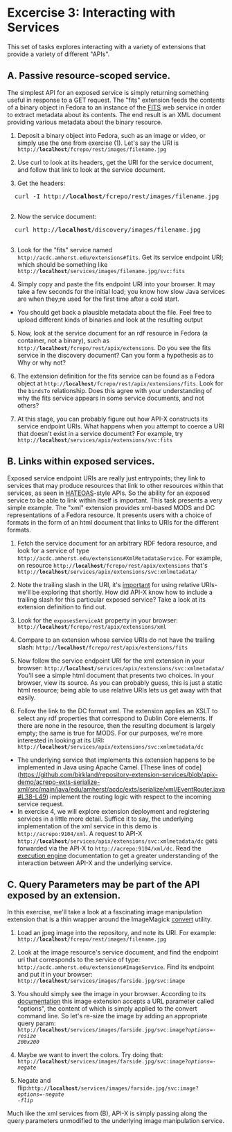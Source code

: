 # Excercise 3: Interacting with Services

This set of tasks explores interacting with a variety of extensions that provide a variety of different "APIs".  

## A. Passive resource-scoped service.  
The simplest API for an exposed service is simply returning something useful in response to a GET request.  The "fits" extension feeds the contents of a binary object in Fedora to an instance of the [FITS](http://projects.iq.harvard.edu/fits/home) web service in order to extract metadata about its contents.  The end result is an XML document providing various metadata about the binary resource.

1. Deposit a binary object into Fedora, such as an image or video, or simply use the one from exercise (1).  Let's say the URI is <code>http://**localhost**/fcrepo/rest/images/filename.jpg</code>

2. Use curl to look at its headers, get the URI for the service document, and follow that link to look at the service document.
  1. Get the headers:
  <pre>
  curl -I http://<b>localhost</b>/fcrepo/rest/images/filename.jpg
  </pre>
  2. Now the service document: 
  <pre>
  curl http://<b>localhost</b>/discovery/images/filename.jpg
  </pre>

3. Look for the "fits" service named `http://acdc.amherst.edu/extensions#fits`.  Get its service endpoint URI; which should be something like <code>http://**localhost**/services/images/filename.jpg/svc:fits</code>

4. Simply copy and paste the fits endpoint URI into your browser.  It may take a few seconds for the initial load; you know how slow Java services are when they;re used for the first time after a cold start. 
  * You should get back a plausible metadata about the file. Feel free to upload different kinds of binaries and look at the resulting output

5. Now, look at the service document for an rdf resource in Fedora (a container, not a binary), such as <code>http://<b>localhost</b>/fcrepo/rest/apix/extensions</code>.  Do you see the fits service in the discovery document?  Can you form a hypothesis as to Why or why not?  

6. The extension definition for the fits service can be found as a Fedora object at <code>http://**localhost**/fcrepo/rest/apix/extensions/fits</code>.  Look for the `bindsTo` relationship.  Does this agree with your understanding of why the fits service appears in some service documents, and not others?

7. At this stage, you can probably figure out how API-X constructs its service endpoint URIs.  What happens when you attempt to coerce a URI that doesn't exist in a service document?  For example, try <code>http://**localhost**/services/apix/extensions/svc:fits</code>

## B. Links within exposed services.  
Exposed service endpoint URIs are really just entrypoints; they link to services that may produce resources that link to other resources within that services, as seen in [HATEOAS](http://restcookbook.com/Basics/hateoas/)-style APIs.  So the ability for an exposed service to be able to link within itself is important.  This task presents a very simple example.  The "xml" extension provides xml-based MODS and DC representations of a Fedora resource.  It presents users with a choice of formats in the form of an html document that links to URIs for the different formats.

1. Fetch the service document for an arbitrary RDF fedora resource, and look for a service of type `http://acdc.amherst.edu/extensions#XmlMetadataService`.  For example, on resource <code>http://**localhost**/fcrepo/rest/apix/extensions</code>
that's <code>http://**localhost**/services/apix/extensions/svc:xmlmetadata/</code>

2. Note the trailing slash in the URI, it's [important](https://cdivilly.wordpress.com/2014/03/11/why-trailing-slashes-on-uris-are-important/) for using relative URIs- we'll be exploring that shortly.  How did API-X know how to include a trailing slash for this particular exposed service?  Take a look at its extension definition to find out.  
  1. Look for the `exposesServiceAt` property in your browser: <code>http://**localhost**/fcrepo/rest/apix/extensions/xml</code> 
  2. Compare to an extension whose service URIs do not have the trailing slash: <code>http://**localhost**/fcrepo/rest/apix/extensions/fits</code>

3. Now follow the service endpoint URI for the xml extension in your browser: <code>http://**localhost**/services/apix/extensions/svc:xmlmetadata/</code>
You'll see a simple html document that presents two choices.  In your browser, view its source.  As you can probably guess, this is just a static html resource; being able to use relative URIs lets us get away with that easily.

4. Follow the link to the DC format xml.  The extension applies an XSLT to select any rdf properties that correspond to Dublin Core elements.  If there are none in the resource, then the resulting document is largely empty; the same is true for MODS.  For our purposes, we're more interested in looking at its URI:
<code>http://**localhost**/services/apix/extensions/svc:xmlmetadata/dc</code>
  * The underlying service that implements this extension happens to be implemented in Java using Apache Camel.  [These lines of code] (https://github.com/birkland/repository-extension-services/blob/apix-demo/acrepo-exts-serialize-xml/src/main/java/edu/amherst/acdc/exts/serialize/xml/EventRouter.java#L38-L49) implement the routing logic with respect to the incoming service request.
  * In exercise 4, we will explore extension deployment and registering services in a little more detail.  Suffice it to say, the underlying implementation of the xml service in this demo is `http://acrepo:9104/xml`.  A request to API-X <code>http://**localhost**/services/apix/extensions/svc:xmlmetadata/dc</code> gets forwarded via the API-X to `http://acrepo:9104/xml/dc`.  Read the [execution engine](https://github.com/fcrepo4-labs/fcrepo-api-x/blob/master/src/site/markdown/execution-and-routing.md#generic-endpoint-proxy) documentation to get a greater understanding of the interaction between API-X and the underlying service.

## C. Query Parameters may be part of the API exposed by an extension.  

In this exercise, we'll take a look at a fascinating image manipulation extension that is a thin wrapper around the ImageMagick [convert](https://www.imagemagick.org/script/convert.php) utility.

1. Load an jpeg image into the repository, and note its URI.  For example: <code>http://**localhost**/fcrepo/rest/images/filename.jpg</code>

2. Look at the image resource's service document, and find the endpoint uri that corresponds to the service of type:
`http://acdc.amherst.edu/extensions#ImageService`.  Find its endpoint and put it in your browser: <code>http://**localhost**/services/images/farside.jpg/svc:image</code>

3. You should simply see the image in your browser.  According to its [documentation](https://gitlab.amherst.edu/acdc/repository-extension-services/tree/master/acrepo-exts-image) this image extension accepts a URL parameter called "options", the content of which is simply applied to the convert command line.  So let's re-size the image by adding an appropriate query param:
<code>http://**localhost**/services/images/farside.jpg/svc:image?<em>options=-resize 200x200</em></code>
  1. Maybe we want to invert the colors.  Try doing that: <code>http://**localhost**/services/images/farside.jpg/svc:image?<em>options=-negate</em></code>
  2. Negate and flip:<code>http://**localhost**/services/images/farside.jpg/svc:image?<em>options=-negate -flip</em></code>

Much like the xml services from (B), API-X  is simply passing along the query parameters unmodified to the underlying image manipulation service.